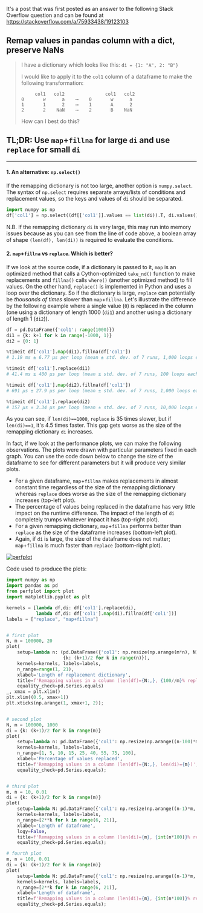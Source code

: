 It's a post that was first posted as an answer to the following Stack Overflow question and can be found at https://stackoverflow.com/a/75933438/19123103

## Remap values in pandas column with a dict, preserve NaNs

> I have a dictionary which looks like this: `di = {1: "A", 2: "B"}`
> 
> I would like to apply it to the `col1` column of a dataframe to make the following transformation:
> ```none
>      col1   col2               col1   col2
> 0       w      a    ⟶    0       w      a
> 1       1      2    ⟶    1       A      2
> 2       2    NaN    ⟶    2       B    NaN
> ```
> How can I best do this?


## TL;DR: Use `map`+`fillna` for large `di` and use `replace` for small `di`

---

#### 1. An alternative: `np.select()`

If the remapping dictionary is not too large, another option is `numpy.select`. The syntax of `np.select` requires separate arrays/lists of conditions and replacement values, so the keys and values of `di` should be separated.
```python
import numpy as np
df['col1'] = np.select((df[['col1']].values == list(di)).T, di.values(), df['col1'])
```
N.B. If the remapping dictionary `di` is very large, this may run into memory issues because as you can see from the line of code above, a boolean array of shape `(len(df), len(di))` is required to evaluate the conditions.

#### 2. `map`+`fillna` vs `replace`. Which is better?

If we look at the source code, if a dictionary is passed to it, `map` is an optimized method that calls a Cython-optimized `take_nd()` function to make replacements and `fillna()` calls `where()` (another optimized method) to fill values. On the other hand, `replace()` is implemented in Python and uses a loop over the dictionary. So if the dictionary is large, `replace` can potentially be _thousands of times_ slower than `map`+`fillna`. Let's illustrate the difference by the following example where a single value (`0`) is replaced in the column (one using a dictionary of length 1000 (`di1`) and another using a dictionary of length 1 (`di2`)).
```python
df = pd.DataFrame({'col1': range(1000)})
di1 = {k: k+1 for k in range(-1000, 1)}
di2 = {0: 1}

%timeit df['col1'].map(di1).fillna(df['col1'])
# 1.19 ms ± 6.77 µs per loop (mean ± std. dev. of 7 runs, 1,000 loops each)

%timeit df['col1'].replace(di1)
# 41.4 ms ± 400 µs per loop (mean ± std. dev. of 7 runs, 100 loops each)

%timeit df['col1'].map(di2).fillna(df['col1'])
# 691 µs ± 27.9 µs per loop (mean ± std. dev. of 7 runs, 1,000 loops each)

%timeit df['col1'].replace(di2)
# 157 µs ± 3.34 µs per loop (mean ± std. dev. of 7 runs, 10,000 loops each)
```
As you can see, if `len(di)==1000`, `replace` is 35 times slower, but if `len(di)==1`, it's 4.5 times faster. This gap gets worse as the size of the remapping dictionary `di` increases.

In fact, if we look at the performance plots, we can make the following observations. The plots were drawn with particular parameters fixed in each graph. You can use the code down below to change the size of the dataframe to see for different parameters but it will produce very similar plots.

- For a given dataframe, `map`+`fillna` makes replacements in almost constant time regardless of the size of the remapping dictionary whereas `replace` does worse as the size of the remapping dictionary increases (top-left plot).
- The percentage of values being replaced in the dataframe has very little impact on the runtime difference. The impact of the length of `di` completely trumps whatever impact it has (top-right plot).
- For a given remapping dictionary, `map`+`fillna` performs better than `replace` as the size of the dataframe increases (bottom-left plot).
- Again, if `di` is large, the size of the dataframe does not matter; `map`+`fillna` is much faster than `replace` (bottom-right plot).

[![perfplot][1]][1]

Code used to produce the plots:
```python
import numpy as np
import pandas as pd
from perfplot import plot
import matplotlib.pyplot as plt

kernels = [lambda df,di: df['col1'].replace(di), 
           lambda df,di: df['col1'].map(di).fillna(df['col1'])]
labels = ["replace", "map+fillna"]


# first plot
N, m = 100000, 20
plot(
    setup=lambda n: (pd.DataFrame({'col1': np.resize(np.arange(m*n), N)}), 
                     {k: (k+1)/2 for k in range(n)}),
    kernels=kernels, labels=labels,
    n_range=range(1, 21),
    xlabel='Length of replacement dictionary',
    title=f'Remapping values in a column (len(df)={N:,}, {100//m}% replaced)',
    equality_check=pd.Series.equals)
_, xmax = plt.xlim()
plt.xlim((0.5, xmax+1))
plt.xticks(np.arange(1, xmax+1, 2));


# second plot
N, m = 100000, 1000
di = {k: (k+1)/2 for k in range(m)}
plot(
    setup=lambda n: pd.DataFrame({'col1': np.resize(np.arange((n-100)*m//100, n*m//100), N)}),
    kernels=kernels, labels=labels,
    n_range=[1, 5, 10, 15, 25, 40, 55, 75, 100],
    xlabel='Percentage of values replaced',
    title=f'Remapping values in a column (len(df)={N:,}, len(di)={m})',
    equality_check=pd.Series.equals);


# third plot
m, n = 10, 0.01
di = {k: (k+1)/2 for k in range(m)}
plot(
    setup=lambda N: pd.DataFrame({'col1': np.resize(np.arange((n-1)*m, n*m), N)}),
    kernels=kernels, labels=labels,
    n_range=[2**k for k in range(6, 21)], 
    xlabel='Length of dataframe',
    logy=False,
    title=f'Remapping values in a column (len(di)={m}, {int(n*100)}% replaced)',
    equality_check=pd.Series.equals);

# fourth plot
m, n = 100, 0.01
di = {k: (k+1)/2 for k in range(m)}
plot(
    setup=lambda N: pd.DataFrame({'col1': np.resize(np.arange((n-1)*m, n*m), N)}),
    kernels=kernels, labels=labels,
    n_range=[2**k for k in range(6, 21)], 
    xlabel='Length of dataframe',
    title=f'Remapping values in a column (len(di)={m}, {int(n*100)}% replaced)',
    equality_check=pd.Series.equals);
```


  [1]: https://i.stack.imgur.com/1TzgG.png